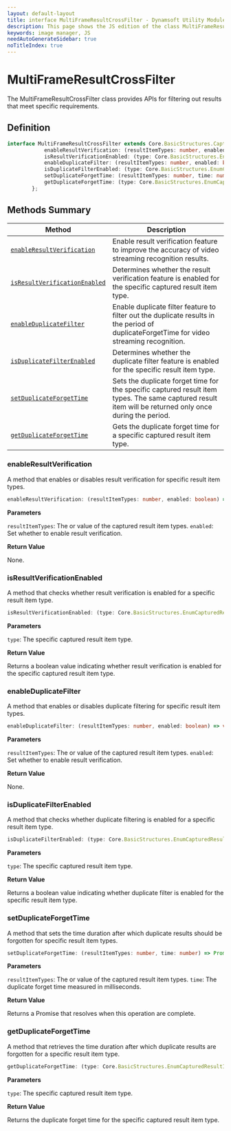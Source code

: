 ```yaml
---
layout: default-layout
title: interface MultiFrameResultCrossFilter - Dynamsoft Utility Module JS Edition API Reference
description: This page shows the JS edition of the class MultiFrameResultCrossFilter in Dynamsoft Utility Module.
keywords: image manager, JS
needAutoGenerateSidebar: true
noTitleIndex: true
---
```


# MultiFrameResultCrossFilter

The MultiFrameResultCrossFilter class provides APIs for filtering out results that meet specific requirements.

## Definition

```typescript
interface MultiFrameResultCrossFilter extends Core.BasicStructures.CapturedResultFilter {
            enableResultVerification: (resultItemTypes: number, enabled: boolean) => void;
            isResultVerificationEnabled: (type: Core.BasicStructures.EnumCapturedResultItemType) => boolean;
            enableDuplicateFilter: (resultItemTypes: number, enabled: boolean) => void;
            isDuplicateFilterEnabled: (type: Core.BasicStructures.EnumCapturedResultItemType) => boolean;
            setDuplicateForgetTime: (resultItemTypes: number, time: number) => Promise<void>;
            getDuplicateForgetTime: (type: Core.BasicStructures.EnumCapturedResultItemType) => Promise<number>;
        };
```

## Methods Summary

| Method       | Description |
|----------------------|-------------|
| [`enableResultVerification`](#enableresultverification)         | Enable result verification feature to improve the accuracy of video streaming recognition results. |
| [`isResultVerificationEnabled`](#isresultverificationenabled)   | Determines whether the result verification feature is enabled for the specific captured result item type. |
| [`enableDuplicateFilter`](#enableduplicatefilter)               | Enable duplicate filter feature to filter out the duplicate results in the period of duplicateForgetTime for video streaming recognition. |
| [`isDuplicateFilterEnabled`](#isduplicatefilterenabled)         | Determines whether the duplicate filter feature is enabled for the specific result item type. |
| [`setDuplicateForgetTime`](#setduplicateforgettime)             | Sets the duplicate forget time for the specific captured result item types. The same captured result item will be returned only once during the period. |
| [`getDuplicateForgetTime`](#getduplicateforgettime)             | Gets the duplicate forget time for a specific captured result item type. |


### enableResultVerification

A method that enables or disables result verification for specific result item types.

```typescript
enableResultVerification: (resultItemTypes: number, enabled: boolean) => void;
```

**Parameters**

`resultItemTypes`:  The or value of the captured result item types.
`enabled`: Set whether to enable result verification.

**Return Value**

None.

### isResultVerificationEnabled

A method that checks whether result verification is enabled for a specific result item type.

```typescript
isResultVerificationEnabled: (type: Core.BasicStructures.EnumCapturedResultItemType) => boolean;
```

**Parameters**

`type`:  The specific captured result item type.

**Return Value**

Returns a boolean value indicating whether result verification is enabled for the specific captured result item type.

### enableDuplicateFilter

A method that enables or disables duplicate filtering for specific result item types.

```typescript
enableDuplicateFilter: (resultItemTypes: number, enabled: boolean) => void;
```

**Parameters**

`resultItemTypes`:  The or value of the captured result item types.
`enabled`: Set whether to enable result verification.

**Return Value**

None.

### isDuplicateFilterEnabled

A method that checks whether duplicate filtering is enabled for a specific result item type.

```typescript
isDuplicateFilterEnabled: (type: Core.BasicStructures.EnumCapturedResultItemType) => boolean;
```

**Parameters**

`type`:  The specific captured result item type.

**Return Value**

Returns a boolean value indicating whether duplicate filter is enabled for the specific result item type.

### setDuplicateForgetTime

A method that sets the time duration after which duplicate results should be forgotten for specific result item types.

```typescript
setDuplicateForgetTime: (resultItemTypes: number, time: number) => Promise<void>;
```

**Parameters**

`resultItemTypes`: The or value of the captured result item types.
`time`: The duplicate forget time measured in milliseconds.

**Return Value**

Returns a Promise that resolves when this operation are complete.

### getDuplicateForgetTime

A method that retrieves the time duration after which duplicate results are forgotten for a specific result item type.

```typescript
getDuplicateForgetTime: (type: Core.BasicStructures.EnumCapturedResultItemType) => Promise<number>;
```

**Parameters**

`type`: The specific captured result item type.

**Return Value**

Returns the duplicate forget time for the specific captured result item type.
